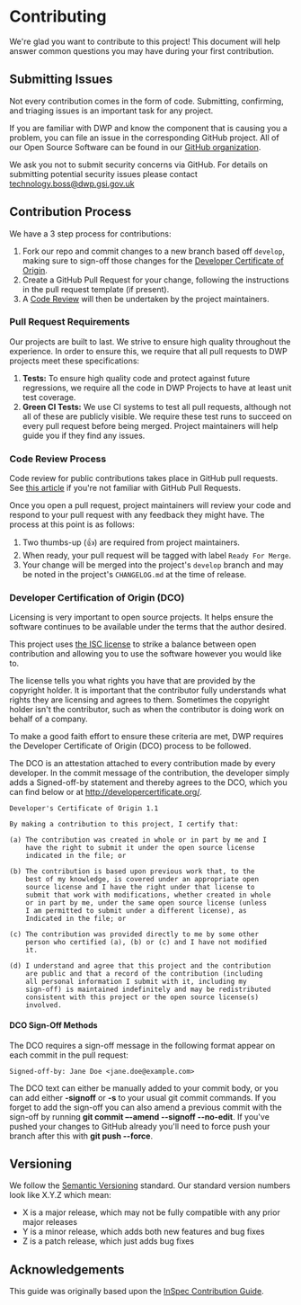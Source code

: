 # Contributing

We're glad you want to contribute to this project! This document will help answer common questions you may have during your first contribution.

## Submitting Issues

Not every contribution comes in the form of code. Submitting, confirming, and triaging issues is an important task for any project.

If you are familiar with DWP and know the component that is causing you a problem, you can file an issue in the corresponding GitHub project. All of our Open Source Software can be found in our [GitHub organization](https://github.com/dwp/).

We ask you not to submit security concerns via GitHub. For details on submitting potential security issues please contact [technology.boss@dwp.gsi.gov.uk](mailto:technology.boss@dwp.gsi.gov.uk)

## Contribution Process

We have a 3 step process for contributions:

1.  Fork our repo and commit changes to a new branch based off `develop`, making sure to sign-off those changes for the [Developer Certificate of Origin](#developer-certification-of-origin-dco).
2.  Create a GitHub Pull Request for your change, following the instructions in the pull request template (if present).
3.  A [Code Review](#code-review-process) will then be undertaken by the project maintainers.

### Pull Request Requirements

Our projects are built to last. We strive to ensure high quality throughout the experience. In order to ensure this, we require that all pull requests to DWP projects meet these specifications:

1.  **Tests:** To ensure high quality code and protect against future regressions, we require all the code in DWP Projects to have at least unit test coverage.
2.  **Green CI Tests:** We use CI systems to test all pull requests, although not all of these are publicly visible. We require these test runs to succeed on every pull request before being merged. Project maintainers will help guide you if they find any issues.

### Code Review Process

Code review for public contributions takes place in GitHub pull requests. See [this article](https://help.GitHub.com/articles/about-pull-requests/) if you're not familiar with GitHub Pull Requests.

Once you open a pull request, project maintainers will review your code and respond to your pull request with any feedback they might have. The process at this point is as follows:

1.  Two thumbs-up (:+1:) are required from project maintainers.
2.  When ready, your pull request will be tagged with label `Ready For Merge`.
3.  Your change will be merged into the project's `develop` branch and may be noted in the project's `CHANGELOG.md` at the time of release.

### Developer Certification of Origin (DCO)

Licensing is very important to open source projects. It helps ensure the software continues to be available under the terms that the author desired.

This project uses [the ISC license](LICENSE) to strike a balance between open contribution and allowing you to use the software however you would like to.

The license tells you what rights you have that are provided by the copyright holder. It is important that the contributor fully understands what rights they are licensing and agrees to them. Sometimes the copyright holder isn't the contributor, such as when the contributor is doing work on behalf of a company.

To make a good faith effort to ensure these criteria are met, DWP requires the Developer Certificate of Origin (DCO) process to be followed.

The DCO is an attestation attached to every contribution made by every developer. In the commit message of the contribution, the developer simply adds a Signed-off-by statement and thereby agrees to the DCO, which you can find below or at <http://developercertificate.org/>.

```
Developer's Certificate of Origin 1.1

By making a contribution to this project, I certify that:

(a) The contribution was created in whole or in part by me and I
    have the right to submit it under the open source license
    indicated in the file; or

(b) The contribution is based upon previous work that, to the
    best of my knowledge, is covered under an appropriate open
    source license and I have the right under that license to   
    submit that work with modifications, whether created in whole
    or in part by me, under the same open source license (unless
    I am permitted to submit under a different license), as
    Indicated in the file; or

(c) The contribution was provided directly to me by some other
    person who certified (a), (b) or (c) and I have not modified
    it.

(d) I understand and agree that this project and the contribution
    are public and that a record of the contribution (including
    all personal information I submit with it, including my
    sign-off) is maintained indefinitely and may be redistributed
    consistent with this project or the open source license(s)
    involved.
```

#### DCO Sign-Off Methods

The DCO requires a sign-off message in the following format appear on each commit in the pull request:

```
Signed-off-by: Jane Doe <jane.doe@example.com>
```

The DCO text can either be manually added to your commit body, or you can add either **-signoff** or **-s** to your usual git commit commands. If you forget to add the sign-off you can also amend a previous commit with the sign-off by running **git commit –-amend --signoff --no-edit**. If you've pushed your changes to GitHub already you'll need to force push your branch after this with **git push --force**.

## Versioning

We follow the [Semantic Versioning](http://semver.org/) standard. Our standard version numbers look like X.Y.Z which mean:

*   X is a major release, which may not be fully compatible with any prior major releases
*   Y is a minor release, which adds both new features and bug fixes
*   Z is a patch release, which just adds bug fixes

## Acknowledgements

This guide was originally based upon the [InSpec Contribution Guide](https://github.com/chef/inspec/blob/master/CONTRIBUTING.md).
